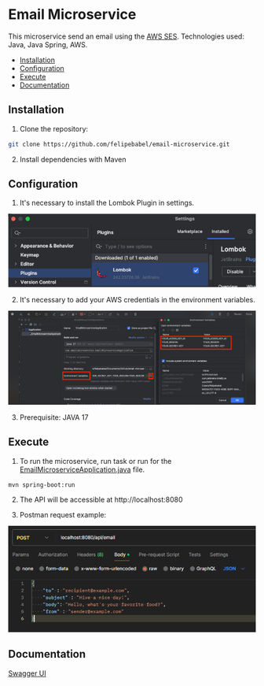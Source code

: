 # Email Microservice

This microservice send an email using the [AWS SES](https://aws.amazon.com/pt/ses/).
Technologies used: Java, Java Spring, AWS.

- [Installation](#installation)
- [Configuration](#configuration)
- [Execute](#execute)
- [Documentation](#documentation)

## Installation

1. Clone the repository:

```bash
git clone https://github.com/felipebabel/email-microservice.git
```

2. Install dependencies with Maven
## Configuration

1. It's necessary to install the Lombok Plugin in settings.

![img.png](assets/img/img1.png)

2. It's necessary to add your AWS credentials in the environment variables.

![img_2.png](assets/img/img2.png)

3. Prerequisite: JAVA 17

## Execute

1. To run the microservice, run task or run for
the [EmailMicroserviceApplication.java](src/main/java/com/emailmicroservice/EmailMicroserviceApplication.java) file.


```task
mvn spring-boot:run
```
2. The API will be accessible at http://localhost:8080

3. Postman request example:

![img_1.png](assets/img/img3.png)

## Documentation

[Swagger UI](http://localhost:8080/swagger-ui/index.html#/)